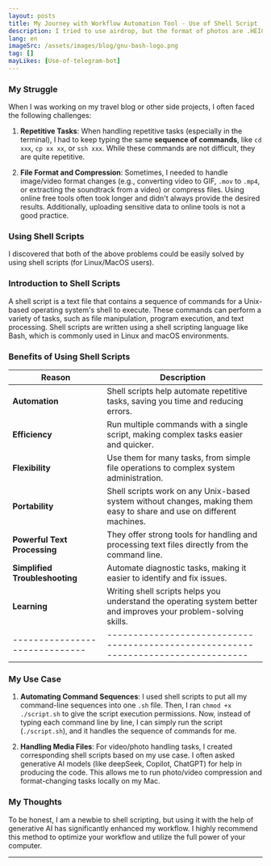 ```yaml
---
layout: posts
title: My Journey with Workflow Automation Tool - Use of Shell Script
description: I tried to use airdrop, but the format of photos are .HEIC, not a normal web broswer support format and the size of photos is HUGE!
lang: en
imageSrc: /assets/images/blog/gnu-bash-logo.png
tag: []
mayLikes: [Use-of-telegram-bot]
---
```


### **My Struggle**
When I was working on my travel blog or other side projects, I often faced the following challenges:
1. **Repetitive Tasks**: When handling repetitive tasks (especially in the terminal), I had to keep typing the same **sequence of commands**, like `cd xxx`, `cp xx xx`, or `ssh xxx`. While these commands are not difficult, they are quite repetitive.

2. **File Format and Compression**: Sometimes, I needed to handle image/video format changes (e.g., converting video to GIF, `.mov` to `.mp4`, or extracting the soundtrack from a video) or compress files. Using online free tools often took longer and didn't always provide the desired results. Additionally, uploading sensitive data to online tools is not a good practice.

### **Using Shell Scripts**
I discovered that both of the above problems could be easily solved by using shell scripts (for Linux/MacOS users).

### **Introduction to Shell Scripts**
A shell script is a text file that contains a sequence of commands for a Unix-based operating system's shell to execute. These commands can perform a variety of tasks, such as file manipulation, program execution, and text processing. Shell scripts are written using a shell scripting language like Bash, which is commonly used in Linux and macOS environments.

### **Benefits of Using Shell Scripts**

| **Reason**                   | **Description**                                                                   |
|------------------------------|-----------------------------------------------------------------------------------|
| **Automation**               | Shell scripts help automate repetitive tasks, saving you time and reducing errors.|
| **Efficiency**               | Run multiple commands with a single script, making complex tasks easier and quicker.|
| **Flexibility**              | Use them for many tasks, from simple file operations to complex system administration.|
| **Portability**              | Shell scripts work on any Unix-based system without changes, making them easy to share and use on different machines.|
| **Powerful Text Processing** | They offer strong tools for handling and processing text files directly from the command line.|
| **Simplified Troubleshooting** | Automate diagnostic tasks, making it easier to identify and fix issues.|
| **Learning**                 | Writing shell scripts helps you understand the operating system better and improves your problem-solving skills.|
|------------------------------|-----------------------------------------------------------------------------------|

### **My Use Case**
1. **Automating Command Sequences**: I used shell scripts to put all my command-line sequences into one `.sh` file. Then, I ran `chmod +x ./script.sh` to give the script execution permissions. Now, instead of typing each command line by line, I can simply run the script (`./script.sh`), and it handles the sequence of commands for me.

2. **Handling Media Files**: For video/photo handling tasks, I created corresponding shell scripts based on my use case. I often asked generative AI models (like deepSeek, Copilot, ChatGPT) for help in producing the code. This allows me to run photo/video compression and format-changing tasks locally on my Mac.

### **My Thoughts**
To be honest, I am a newbie to shell scripting, but using it with the help of generative AI has significantly enhanced my workflow. I highly recommend this method to optimize your workflow and utilize the full power of your computer.

---